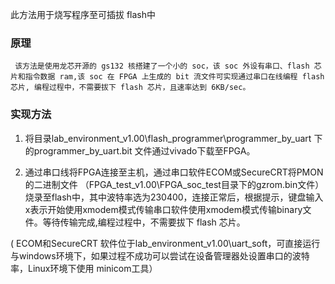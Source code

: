 此方法用于烧写程序至可插拔 flash中

### 原理

     该方法是使用龙芯开源的 gs132 核搭建了一个小的 soc，该 soc 外设有串口、flash 芯片和指令数据 ram,该 soc 在 FPGA 上生成的 bit 流文件可实现通过串口在线编程 flash 芯片, 编程过程中，不需要拔下 flash 芯片，且速率达到 6KB/sec。

### 实现方法

1. 将目录lab\_environment\_v1.00\flash\_programmer\programmer\_by\_uart 下的programmer\_by\_uart.bit 文件通过vivado下载至FPGA。

2. 通过串口线将FPGA连接至主机，通过串口软件ECOM或SecureCRT将PMON的二进制文件 （FPGA\_test\_v1.00\FPGA\_soc\_test目录下的gzrom.bin文件）烧录至flash中，其中波特率选为230400，连接正常后，根据提示，键盘输入x表示开始使用xmodem模式传输串口软件使用xmodem模式传输binary文件。等待传输完成,编程过程中，不需要拔下 flash 芯片。

\( ECOM和SecureCRT 软件位于lab\_environment\_v1.00\uart\_soft，可直接运行与windows环境下，如果过程不成功可以尝试在设备管理器处设置串口的波特率，Linux环境下使用 minicom工具）

